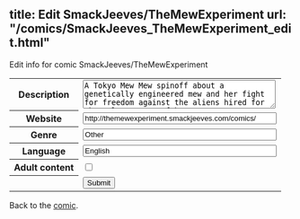 title: Edit SmackJeeves/TheMewExperiment
url: "/comics/SmackJeeves_TheMewExperiment_edit.html"
---
Edit info for comic SmackJeeves/TheMewExperiment

<form name="comic" action="http://gaepostmail.appspot.com/comic/" method="post">
<table class="comicinfo">
<tr>
<th>Description</th><td><textarea name="description" cols="40" rows="3">A Tokyo Mew Mew spinoff about a genetically engineered mew and her fight for freedom against the aliens hired for the sole purpose of her capture. However, an accident robbed her of her memories and she must relearn her forgotten powers in order to survive. The comic is for practice, so please ignore the bad art! (Especially in the first two chapters.) Also, you do not need to be familiar with the series Tokyo Mew Mew whatsoever to read! Read from right to left! Updates about every 4 or 5 days (usually hopefully)!</textarea></td>
</tr>
<tr>
<th>Website</th><td><input type="text" name="url" value="http://themewexperiment.smackjeeves.com/comics/" size="40"/></td>
</tr>
<tr>
<th>Genre</th><td><input type="text" name="genre" value="Other" size="40"/></td>
</tr>
<tr>
<th>Language</th><td><input type="text" name="language" value="English" size="40"/></td>
</tr>
<tr>
<th>Adult content</th><td><input type="checkbox" name="adult" value="adult" /></td>
</tr>
<tr>
<th></th><td>
<input type="hidden" name="comic" value="SmackJeeves_TheMewExperiment" />
<input type="submit" name="submit" value="Submit" />
</td>
</tr>
</table>
</form>

Back to the [comic](SmackJeeves_TheMewExperiment.html).
